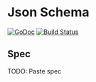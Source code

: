 # Json Schema

[![GoDoc](https://godoc.org/github.com/NeowayLabs/jsonschema?status.svg)](https://godoc.org/github.com/NeowayLabs/jsonschema) 
[![Build Status](https://travis-ci.org/NeowayLabs/jsonschema.svg?branch=master)](https://travis-ci.org/NeowayLabs/jsonschema)

## Spec

TODO: Paste spec
